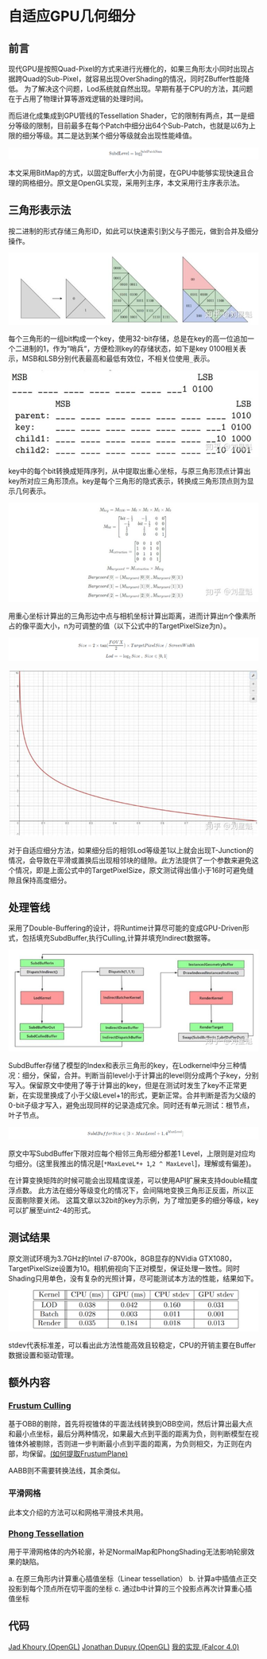 # 自适应GPU几何细分

## 前言


现代GPU是按照Quad-Pixel的方式来进行光栅化的，如果三角形太小同时出现占据跨Quad的Sub-Pixel，就容易出现OverShading的情况，同时ZBuffer性能降低。 为了解决这个问题，Lod系统就自然出现。早期有基于CPU的方法，其问题在于占用了物理计算等游戏逻辑的处理时间。 

而后进化成集成到GPU管线的Tessellation Shader，它的限制有两点，其一是细分等级的限制，目前最多在每个Patch中细分出64个Sub-Patch，也就是以6为上限的细分等级。其二是达到某个细分等级就会出现性能峰值。

![img](Adaptive_GPU_geometricSegmentation.assets/v2-497b964237e5ad600a377768cacbb2ee_720w.png)

本文采用BitMap的方式，以固定Buffer大小为前提，在GPU中能够实现快速且合理的网格细分。原文是OpenGL实现，采用列主序，本文采用行主序表示法。

## 三角形表示法

按二进制的形式存储三角形ID，如此可以快速索引到父与子图元，做到合并及细分操作。 

![img](Adaptive_GPU_geometricSegmentation.assets/v2-0c476170dede3c60f114155f981bd771_720w.jpg)

 每个三角形的一组bit构成一个key，使用32-bit存储，总是在key的高一位追加一个二进制的1，作为“哨兵“，方便检测key的存储状态，如下是key 0100相关表示，MSB和LSB分别代表最高和最低有效位，不相关位使用`_`表示。
 

![img](Adaptive_GPU_geometricSegmentation.assets/v2-beb1823eb3f005a108c5ad42d7649778_720w.jpg)

  key中的每个bit转换成矩阵序列，从中提取出重心坐标，与原三角形顶点计算出key所对应三角形顶点。key是每个三角形的隐式表示，转换成三角形顶点则为显示几何表示。

![img](Adaptive_GPU_geometricSegmentation.assets/v2-e6a919a32092733bd3128c726653cf59_720w.jpg)

用重心坐标计算出的三角形边中点与相机坐标计算出距离，进而计算出n个像素所占的像平面大小，n为可调整的值（以下公式中的TargetPixelSize为n）。

![img](Adaptive_GPU_geometricSegmentation.assets/v2-f89a33dda265d1798d1b79c3d7d5c119_720w.png)

![img](Adaptive_GPU_geometricSegmentation.assets/v2-1662e9801b0517cb083181097f67802e_720w.jpg)

  对于自适应细分方法，如果细分后的相邻Lod等级差1以上就会出现T-Junction的情况，会导致在平滑或置换后出现相邻块的缝隙。此方法提供了一个参数来避免这个情况，即是上面公式中的TargetPixelSize，原文测试得出值小于16时可避免缝隙且保持高度细分。

## 处理管线

采用了Double-Buffering的设计，将Runtime计算尽可能的变成GPU-Driven形式，包括填充SubdBuffer,执行Culling,计算并填充Indirect数据等。 

![img](Adaptive_GPU_geometricSegmentation.assets/v2-c0e3abf5c0e56dba5c80f904d0d1fa3d_720w.jpg)


SubdBuffer存储了模型的Index和表示三角形的key，在Lodkernel中分三种情况：细分，保留，合并。判断当前level小于计算出的level则分成两个子key，分别写入。保留原文中使用了等于计算出的key，但是在测试时发生了key不正常更新，在实现里换成了小于父级Level+1的形式，更新正常。合并判断是否为父级的0-bit子级才写入，避免出现同样的记录造成冗余。同时还有单元测试：根节点，叶子节点。

![img](Adaptive_GPU_geometricSegmentation.assets/v2-f40018ef9c8047e48a523e4a516d1821_720w.png)

原文中写SubdBuffer下限对应每个相邻三角形细分都差1 Level，上限则是对应均匀细分。(这里我推出的情况是[`*MaxLeveL*+ 1`,`2 ^ MaxLevel`]，理解或有偏差)。

 在计算变换矩阵的时候可能会出现精度误差，可以使用API扩展来支持double精度浮点数。
 此方法在细分等级变化的情况下，会间隔地变换三角形正反面，所以正反面剔除要关闭。
这篇文章以32bit的key为示例，为了增加更多的细分等级，key可以扩展至uint2-4的形式。

## 测试结果

原文测试环境为3.7GHz的Intel i7-8700k，8GB显存的NVidia  GTX1080，TargetPixelSize设置为10。相机俯视向下正对模型，保证处理一致性。同时Shading只用单色，没有复杂的光照计算，尽可能测试本方法的性能，结果如下。 

![img](Adaptive_GPU_geometricSegmentation.assets/v2-74433f5f600c2c202ea17c41e3c85f68_720w.png)

stdev代表标准差，可以看出此方法性能高效且较稳定，CPU的开销主要在Buffer数据设置和驱动管理。

## 额外内容

### [Frustum Culling](https://link.zhihu.com/?target=http%3A//www.lighthouse3d.com/tutorials/view-frustum-culling/geometric-approach-testing-boxes-ii/) 

基于OBB的剔除，首先将视锥体的平面法线转换到OBB空间，然后计算出最大点和最小点坐标，最后分两种情况，如果最大点到平面的距离为负，则判断模型在视锥体外被剔除，否则进一步判断最小点到平面的距离，为负则相交，为正则在内部，均保留。[(如何提取FrustumPlane)](https://link.zhihu.com/?target=https%3A//www.gamedevs.org/uploads/fast-extraction-viewing-frustum-planes-from-world-view-projection-matrix.pdf) 

AABB则不需要转换法线，其余类似。

### 平滑网格 

此本文介绍的方法可以和网格平滑技术共用。

### [Phong Tessellation](https://link.zhihu.com/?target=https%3A//perso.telecom-paristech.fr/boubek/papers/PhongTessellation/) 

用于平滑网格体的内外轮廓，补足NormalMap和PhongShading无法影响轮廓效果的缺陷。

a. 在原三角形内计算重心插值坐标（Linear tessellation）
b. 计算a中插值点正交投影到每个顶点所在切平面的坐标
c. 通过b中计算的三个投影点再次计算重心插值坐标

## 代码

[Jad Khoury (OpenGL)](https://link.zhihu.com/?target=https%3A//github.com/jadkhoury/TessellationDemo) 
 [Jonathan Dupuy (OpenGL)](https://link.zhihu.com/?target=https%3A//github.com/jdupuy/opengl-framework) 
[我的实现 (Falcor 4.0)](https://link.zhihu.com/?target=https%3A//github.com/ClothoSword/AdaptiveSubdivision)